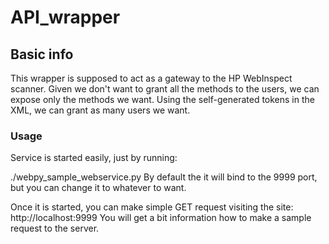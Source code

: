 # API_wrapper

## Basic info
This wrapper is supposed to act as a gateway to the HP WebInspect scanner. Given we don't want to grant all the methods to the users, we can expose only the methods we want. Using the self-generated tokens in the XML, we can grant as many users we want.

### Usage
Service is started easily, just by running:

./webpy_sample_webservice.py
By default the it will bind to the 9999 port, but you can change it to whatever to want.

Once it is started, you can make simple GET request visiting the site:
http://localhost:9999
You will get a bit information how to make a sample request to the server.



